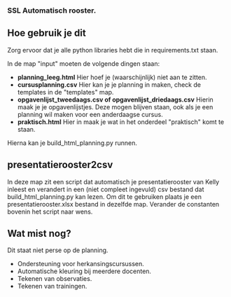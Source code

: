 ### SSL Automatisch rooster.

## Hoe gebruik je dit
Zorg ervoor dat je alle python libraries hebt die in requirements.txt staan.

In de map "input" moeten de volgende dingen staan:
<ul>
  <li><strong>planning_leeg.html</strong> Hier hoef je (waarschijnlijk) niet aan te zitten.</li>
  <li><strong>cursusplanning.csv</strong> Hier kan je je planning in maken, check de templates in de "templates" map.</li>
  <li><strong>opgavenlijst_tweedaags.csv of opgavenlijst_driedaags.csv</strong> Hierin maak je je opgavenlijstjes. Deze mogen blijven staan, ook als je een planning wil maken voor een anderdaagse cursus.</li>
  <li><strong>praktisch.html</strong> Hier in maak je wat in het onderdeel "praktisch" komt te staan.</li>
</ul>

Hierna kan je build_html_planning.py runnen.

## presentatierooster2csv
In deze map zit een script dat automatisch je presentatierooster van Kelly inleest en verandert in een (niet compleet ingevuld) csv bestand dat build_html_planning.py kan lezen. Om dit te gebruiken plaats je een presentatierooster.xlsx bestand in dezelfde map. Verander de constanten bovenin het script naar wens.

## Wat mist nog?
Dit staat niet perse op de planning.
<ul>
  <li>Ondersteuning voor herkansingscursussen.</li>
  <li>Automatische kleuring bij meerdere docenten.</li>
  <li>Tekenen van observaties.</li>
  <li>Tekenen van trainingen.</li>
</ul>
